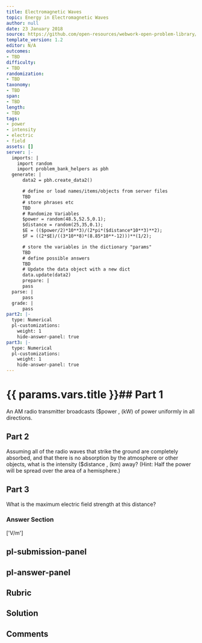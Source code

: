 ```yaml
---
title: Electromagnetic Waves
topic: Energy in Electromagnetic Waves
author: null
date: 23 January 2018
source: https://github.com/open-resources/webwork-open-problem-library/tree/master/Contrib/BrockPhysics/College_Physics_Urone/24.Electromagnetic_Waves/24-04.Energy_in_Electromagnetic_Waves/NU_U17_24_04_004.pg
template_version: 1.2
editor: N/A
outcomes:
- TBD
difficulty:
- TBD
randomization:
- TBD
taxonomy:
- TBD
span:
- TBD
length:
- TBD
tags:
- power
- intensity
- electric
- field
assets: []
server: |-
  imports: |
    import random
    import problem_bank_helpers as pbh
  generate: |
      data2 = pbh.create_data2()

      # define or load names/items/objects from server files
      TBD
      # store phrases etc
      TBD
      # Randomize Variables
      $power = random(48.5,52.5,0.1);
      $distance = random(25,35,0.1);
      $E = (($power/2)*10**3)/(2*pi*($distance*10**3)**2);
      $F = ((2*$E)/((3*10**8)*(8.85*10**-12)))**(1/2);

      # store the variables in the dictionary "params"
      TBD
      # define possible answers
      TBD
      # Update the data object with a new dict
      data.update(data2)
      prepare: |
      pass
  parse: |
      pass
  grade: |
      pass
part2: |-
  type: Numerical
  pl-customizations:
    weight: 1
    hide-answer-panel: true
part3: |-
  type: Numerical
  pl-customizations:
    weight: 1
    hide-answer-panel: true
---
```


# {{ params.vars.title }}## Part 1 
An AM radio transmitter broadcasts ($power , (kW) of power uniformly in all directions. 
## Part 2 
Assuming all of the radio waves that strike the ground are completely absorbed, and that there is no absorption by the atmosphere or other objects, what is the intensity ($distance , (km) away? (Hint: Half the power will be spread over the area of a hemisphere.) 
## Part 3 
What is the maximum electric field strength at this distance? 


### Answer Section 
['V/m']

## pl-submission-panel 


## pl-answer-panel 


## Rubric 


## Solution 


## Comments 


